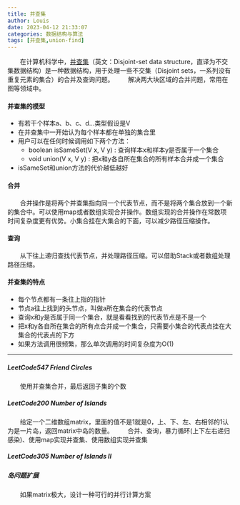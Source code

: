 ```yaml
---
title: 并查集
author: Louis
date: 2023-04-12 21:33:07
categories: 数据结构与算法
tags: [并查集,union-find]
---
```


&emsp;&emsp;在计算机科学中，[并查集](https://en.wikipedia.org/wiki/Disjoint-set_data_structure)（英文：Disjoint-set data structure，直译为不交集数据结构）是一种数据结构，用于处理一些不交集（Disjoint sets，一系列没有重复元素的集合）的合并及查询问题。
&emsp;&emsp;解决两大块区域的合并问题，常用在图等领域中。
<br />

#### 并查集的模型

- 有若干个样本a、b、c、d…类型假设是V
- 在并查集中一开始认为每个样本都在单独的集合里
- 用户可以在任何时候调用如下两个方法：
  - boolean isSameSet(V x, V y) : 查询样本x和样本y是否属于一个集合
  - void union(V x, V y) : 把x和y各自所在集合的所有样本合并成一个集合
- isSameSet和union方法的代价越低越好

#### 合并

&emsp;&emsp;合并操作是将两个并查集指向同一个代表节点，而不是将两个集合放到一个新的集合中。可以使用map或者数组实现合并操作。数组实现的合并操作在常数项时间复杂度更有优势。小集合挂在大集合的下面，可以减少路径压缩操作。

#### 查询

&emsp;&emsp;从下往上递归查找代表节点，并处理路径压缩。可以借助Stack或者数组处理路径压缩。

#### 并查集的特点

- 每个节点都有一条往上指的指针
- 节点a往上找到的头节点，叫做a所在集合的代表节点
- 查询x和y是否属于同一个集合，就是看看找到的代表节点是不是一个
- 把x和y各自所在集合的所有点合并成一个集合，只需要小集合的代表点挂在大集合的代表点的下方
- 如果方法调用很频繁，那么单次调用的时间复杂度为O(1)

---

##### LeetCode547 Friend Circles

&emsp;&emsp;使用并查集合并，最后返回子集的个数

##### LeetCode200 Number of Islands

&emsp;&emsp;给定一个二维数组matrix，里面的值不是1就是0，上、下、左、右相邻的1认为是一片岛，返回matrix中岛的数量。
&emsp;&emsp;合并、查询，暴力循环(上下左右递归感染)、使用map实现并查集、使用数组实现并查集

##### LeetCode305 Number of Islands II

##### 岛问题扩展

&emsp;&emsp;如果matrix极大，设计一种可行的并行计算方案

